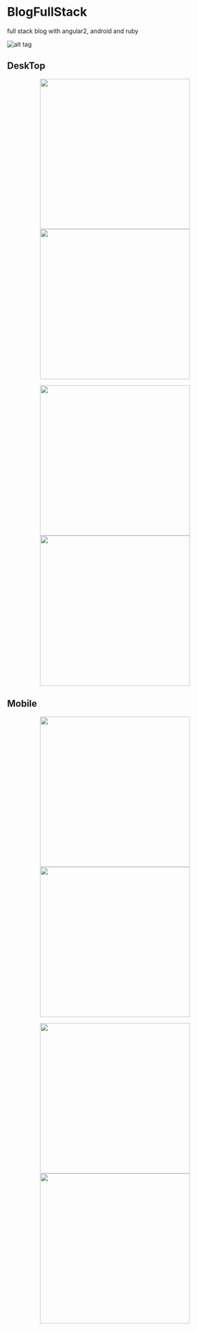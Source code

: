 # BlogFullStack
full stack blog with angular2, android and ruby

![alt tag](https://raw.githubusercontent.com/almgwary/BlogFullStack/master/Resources/PSD%20and%20wireframe/Cover.png)

## DeskTop
<p align="center">
  <img src="https://raw.githubusercontent.com/almgwary/BlogFullStack/master/Resources/PSD%20and%20wireframe/DeskTope%2002-%20Page%20SignUp.png" width="350"/>
  <img src="https://raw.githubusercontent.com/almgwary/BlogFullStack/master/Resources/PSD%20and%20wireframe/DeskTope%2001-%20Page%20Login.png" width="350"/>
</p>
<p align="center">
  <img src="https://raw.githubusercontent.com/almgwary/BlogFullStack/master/Resources/PSD%20and%20wireframe/DeskTope%2003-%20Page%20Home.png" width="350"/>
  <img src="https://raw.githubusercontent.com/almgwary/BlogFullStack/master/Resources/PSD%20and%20wireframe/DeskTope%2003-%20Page%20Profile.png" width="350"/>
</p>


## Mobile
<p align="center">
  <img src="https://raw.githubusercontent.com/almgwary/BlogFullStack/master/Resources/PSD%20and%20wireframe/04-%20Page%20Profile.png" width="350"/>
  <img src="https://raw.githubusercontent.com/almgwary/BlogFullStack/master/Resources/PSD%20and%20wireframe/02-%20Page%20SignUp.png" width="350"/>
</p>
<p align="center">
  <img src="https://raw.githubusercontent.com/almgwary/BlogFullStack/master/Resources/PSD%20and%20wireframe/01-%20Page%20Login.png" width="350"/>
  <img src="https://raw.githubusercontent.com/almgwary/BlogFullStack/master/Resources/PSD%20and%20wireframe/03-%20Page%20Home.png" width="350"/>
</p>

